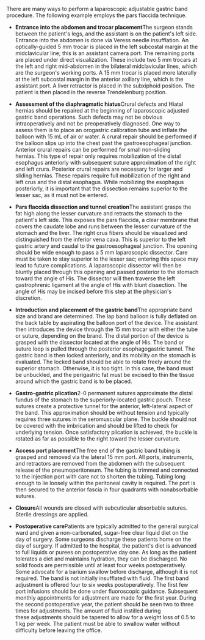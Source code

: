 There are many ways to perform a laparoscopic adjustable gastric band procedure. The following example employs the pars flaccida technique.

- **Entrance into the abdomen and trocar placement**The surgeon stands between the patient's legs, and the assistant is on the patient's left side. Entrance into the abdomen is done via Veress needle insufflation. An optically-guided 5 mm trocar is placed in the left subcostal margin at the midclavicular line; this is an assistant camera port. The remaining ports are placed under direct visualization. These include two 5 mm trocars at the left and right mid-abdomen in the bilateral midclavicular lines, which are the surgeon's working ports. A 15 mm trocar is placed more laterally at the left subcostal margin in the anterior axillary line, which is the assistant port. A liver retractor is placed in the subxiphoid position. The patient is then placed in the reverse Trendelenburg position.

- **Assessment of the diaphragmatic hiatus**Crural defects and Hiatal hernias should be repaired at the beginning of laparoscopic adjusted gastric band operations. Such defects may not be obvious intraoperatively and not be preoperatively diagnosed. One way to assess them is to place an orogastric calibration tube and inflate the balloon with 15 mL of air or water. A crural repair should be performed if the balloon slips up into the chest past the gastroesophageal junction. Anterior crural repairs can be performed for small non-sliding hernias. This type of repair only requires mobilization of the distal esophagus anteriorly with subsequent suture approximation of the right and left crura. Posterior crural repairs are necessary for larger and sliding hernias. These repairs require full mobilization of the right and left crus and the distal esophagus. While mobilizing the esophagus posteriorly, it is important that the dissection remains superior to the lesser sac, as it must not be entered.

- **Pars flaccida dissection and tunnel creation**The assistant grasps the fat high along the lesser curvature and retracts the stomach to the patient's left side. This exposes the pars flaccida, a clear membrane that covers the caudate lobe and runs between the lesser curvature of the stomach and the liver. The right crus fibers should be visualized and distinguished from the inferior vena cava. This is superior to the left gastric artery and caudal to the gastroesophageal junction. The opening should be wide enough to pass a 5 mm laparoscopic dissector. Care must be taken to stay superior to the lesser sac; entering this space may lead to future complications. A laparoscopic dissector will then be bluntly placed through this opening and passed posterior to the stomach toward the angle of His. The dissector will then traverse the left gastrophrenic ligament at the angle of His with blunt dissection. The angle of His may be incised before this step at the physician's discretion.

- **Introduction and placement of the gastric band**The appropriate band size and brand are determined. The lap band balloon is fully deflated on the back table by aspirating the balloon port of the device. The assistant then introduces the device through the 15 mm trocar with either the tube or suture, depending on the brand. The distal portion of the device is grasped with the dissector located at the angle of His. The band or suture loop is pulled through the posterior esophagogastric tunnel. The gastric band is then locked anteriorly, and its mobility on the stomach is evaluated. The locked band should be able to rotate freely around the superior stomach. Otherwise, it is too tight. In this case, the band must be unbuckled, and the perigastric fat must be excised to thin the tissue around which the gastric band is to be placed.

- **Gastro-gastric plication**2-0 permanent sutures approximate the distal fundus of the stomach to the superiorly-located gastric pouch. These sutures create a protective tunnel for the anterior, left-lateral aspect of the band. This approximation should be without tension and typically requires three sutures in the seromuscular plane. The buckle should not be covered with the imbrication and should be lifted to check for underlying tension. Once satisfactory plication is achieved, the buckle is rotated as far as possible to the right toward the lesser curvature.

- **Access port placement**The free end of the gastric band tubing is grasped and removed via the lateral 15 mm port. All ports, instruments, and retractors are removed from the abdomen with the subsequent release of the pneumoperitoneum. The tubing is trimmed and connected to the injection port with care not to shorten the tubing. Tubing long enough to lie loosely within the peritoneal cavity is required. The port is then secured to the anterior fascia in four quadrants with nonabsorbable sutures.

- **Closure**All wounds are closed with subcuticular absorbable sutures. Sterile dressings are applied.

- **Postoperative care**Patients are typically admitted to the general surgical ward and given a non-carbonated, sugar-free clear liquid diet on the day of surgery. Some surgeons discharge these patients home on the day of surgery. If admitted to the hospital, the patient's diet is advanced to full liquids or purees on postoperative day one. As long as the patient tolerates a diet and maintains hydration, they can be discharged. No solid foods are permissible until at least four weeks postoperatively. Some advocate for a barium swallow before discharge, although it is not required. The band is not initially insufflated with fluid. The first band adjustment is offered four to six weeks postoperatively. The first few port infusions should be done under fluoroscopic guidance. Subsequent monthly appointments for adjustment are made for the first year. During the second postoperative year, the patient should be seen two to three times for adjustments. The amount of fluid instilled during these adjustments should be tapered to allow for a weight loss of 0.5 to 1 kg per week. The patient must be able to swallow water without difficulty before leaving the office.